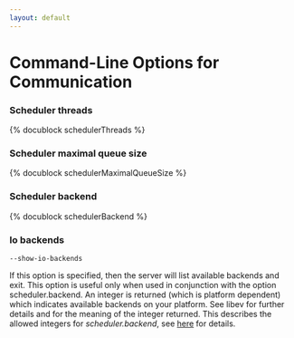 ```yaml
---
layout: default
---
```

Command-Line Options for Communication
======================================

### Scheduler threads
{% docublock schedulerThreads %}


### Scheduler maximal queue size
{% docublock schedulerMaximalQueueSize %}


### Scheduler backend
{% docublock schedulerBackend %}


### Io backends
`--show-io-backends`

If this option is specified, then the server will list available backends and
exit. This option is useful only when used in conjunction with the option
scheduler.backend. An integer is returned (which is platform dependent) which
indicates available backends on your platform. See libev for further details and
for the meaning of the integer returned. This describes the allowed integers for
*scheduler.backend*, see [here](configure-arango-communication.html#command-line-options-for-communication) for details.
